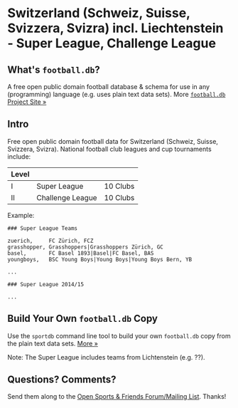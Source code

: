 # Switzerland (Schweiz, Suisse, Svizzera, Svizra) incl. Liechtenstein - Super League, Challenge League

## What's `football.db`?

A free open public domain football database & schema
for use in any (programming) language (e.g. uses plain text data sets).
More [`football.db` Project Site »](http://openfootball.github.io)

## Intro

Free open public domain football data for Switzerland (Schweiz, Suisse, Svizzera, Svizra).
National football club leagues and cup tournaments include:

| Level |                                |            |
| ----- | ------------------------------ | ---------- |
| I     |  Super League                  |  10 Clubs  |
| II    |  Challenge League              |  10 Clubs  | 


Example:

~~~
### Super League Teams

zuerich,     FC Zürich, FCZ
grasshopper, Grasshoppers|Grasshoppers Zürich, GC
basel,       FC Basel 1893|Basel|FC Basel, BAS
youngboys,   BSC Young Boys|Young Boys|Young Boys Bern, YB

...
~~~

~~~
### Super League 2014/15

...
~~~


## Build Your Own `football.db` Copy

Use the `sportdb` command line tool to build your own `football.db` copy
from the plain text data sets. [More »](http://openfootball.github.io/build.html)

Note:  The Super League includes teams from Lichtenstein
(e.g. ??).


## Questions? Comments?

Send them along to the
[Open Sports & Friends Forum/Mailing List](http://groups.google.com/group/opensport).
Thanks!

